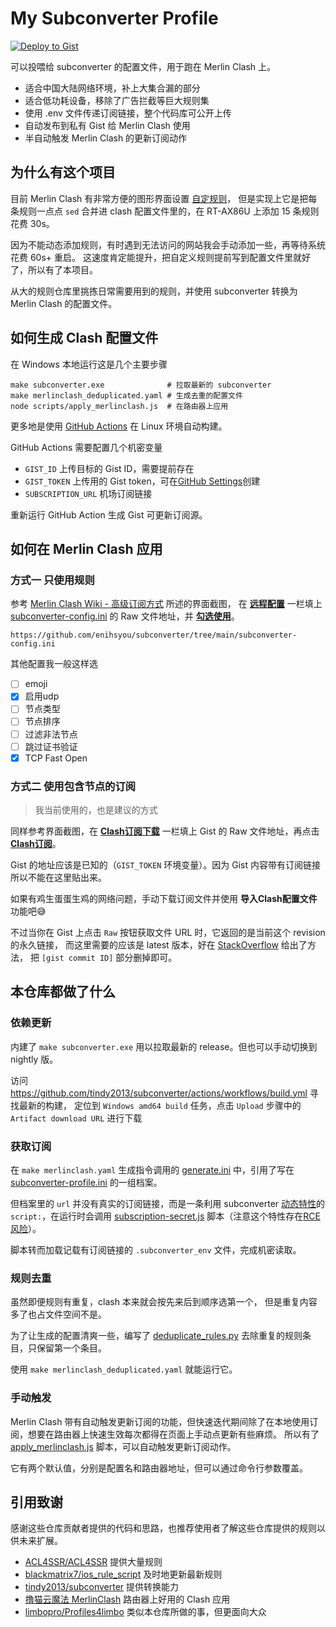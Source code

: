 # My Subconverter Profile

[![Deploy to Gist](https://github.com/enihsyou/subconverter/actions/workflows/deploy-gist.yml/badge.svg)](https://github.com/enihsyou/subconverter/actions/workflows/deploy-gist.yml)

可以投喂给 subconverter 的配置文件，用于跑在 Merlin Clash 上。

- 适合中国大陆网络环境，补上大集合漏的部分
- 适合低功耗设备，移除了广告拦截等巨大规则集
- 使用 .env 文件传递订阅链接，整个代码库可公开上传
- 自动发布到私有 Gist 给 Merlin Clash 使用
- 半自动触发 Merlin Clash 的更新订阅动作

## 为什么有这个项目

目前 Merlin Clash 有非常方便的图形界面设置 [自定规则](https://mcreadme.gitbook.io/mc/advanced/custom)，
但是实现上它是把每条规则一点点 `sed` 合并进 clash 配置文件里的，在 RT-AX86U 上添加 15 条规则花费 30s。

因为不能动态添加规则，有时遇到无法访问的网站我会手动添加一些，再等待系统花费 60s+ 重启。
这速度肯定能提升，把自定义规则提前写到配置文件里就好了，所以有了本项目。

从大的规则仓库里挑拣日常需要用到的规则，并使用 subconverter 转换为 Merlin Clash 的配置文件。

## 如何生成 Clash 配置文件

在 Windows 本地运行这是几个主要步骤

```shell-session
make subconverter.exe              # 拉取最新的 subconverter
make merlinclash_deduplicated.yaml # 生成去重的配置文件
node scripts/apply_merlinclash.js  # 在路由器上应用
```

更多地是使用 [GitHub Actions](.github/workflows/deploy-gist.yml) 在 Linux 环境自动构建。

GitHub Actions 需要配置几个机密变量

- `GIST_ID` 上传目标的 Gist ID，需要提前存在
- `GIST_TOKEN` 上传用的 Gist token，可在[GitHub Settings](https://github.com/settings/tokens/new?scopes=gist&description=Subconverter)创建
- `SUBSCRIPTION_URL` 机场订阅链接

重新运行 GitHub Action 生成 Gist 可更新订阅源。

## 如何在 Merlin Clash 应用

### 方式一 只使用规则

参考 [Merlin Clash Wiki - 高级订阅方式](https://mcreadme.gitbook.io/mc/base/subscribe#gao-ji-ding-yue-fang-shi) 所述的界面截图，
在 **<ins>远程配置</ins>** 一栏填上 [subconverter-config.ini](subconverter-config.ini) 的 Raw 文件地址，并 **<ins>勾选使用</ins>**。

```plaintext
https://github.com/enihsyou/subconverter/tree/main/subconverter-config.ini
```

其他配置我一般这样选

- [ ] emoji
- [x] 启用udp
- [ ] 节点类型
- [ ] 节点排序
- [ ] 过滤非法节点
- [ ] 跳过证书验证
- [x] TCP Fast Open

### 方式二 使用包含节点的订阅

> 我当前使用的，也是建议的方式

同样参考界面截图，在 **<ins>Clash订阅下载</ins>** 一栏填上 Gist 的 Raw 文件地址，再点击 **<ins>Clash订阅</ins>**。

Gist 的地址应该是已知的（`GIST_TOKEN` 环境变量）。因为 Gist 内容带有订阅链接所以不能在这里贴出来。

如果有鸡生蛋蛋生鸡的网络问题，手动下载订阅文件并使用 **导入Clash配置文件** 功能吧😅

不过当你在 Gist 上点击 `Raw` 按钮获取文件 URL 时，它返回的是当前这个 revision 的永久链接，
而这里需要的应该是 latest 版本，好在 [StackOverflow](https://stackoverflow.com/a/47175630/5277711) 给出了方法，
把 `[gist commit ID]` 部分删掉即可。

## 本仓库都做了什么

### 依赖更新

内建了 `make subconverter.exe` 用以拉取最新的 release。但也可以手动切换到 nightly 版。

访问 <https://github.com/tindy2013/subconverter/actions/workflows/build.yml> 寻找最新的构建，
定位到 `Windows amd64 build` 任务，点击 `Upload` 步骤中的 `Artifact download URL` 进行下载

### 获取订阅

在 `make merlinclash.yaml` 生成指令调用的 [generate.ini](generate.ini) 中，引用了写在 [subconverter-profile.ini](subconverter-profile.ini) 的一组档案。

但档案里的 `url` 并没有真实的订阅链接，而是一条利用 subconverter [动态特性]的 `script:`，在运行时会调用 [subscription-secret.js](subscription-secret.js) 脚本（注意这个特性存在[RCE风险]）。

脚本转而加载记载有订阅链接的 `.subconverter_env` 文件，完成机密读取。

[动态特性]: https://github.com/tindy2013/subconverter/blob/92f66bf5b58be5b3e605bb481db5f5ffd6b2aa78/src/generator/config/nodemanip.cpp#L56
[RCE风险]: https://rce.moe/2022/08/23/WMCTF-2022-WRITEUP#RCE

### 规则去重

虽然即便规则有重复，clash 本来就会按先来后到顺序选第一个，
但是重复内容多了也占文件空间不是。

为了让生成的配置清爽一些，编写了 [deduplicate_rules.py](scripts/deduplicate_rules.py) 去除重复的规则条目，只保留第一个条目。

使用 `make merlinclash_deduplicated.yaml` 就能运行它。

### 手动触发

Merlin Clash 带有自动触发更新订阅的功能，但快速迭代期间除了在本地使用订阅，想要在路由器上快速生效每次都得在页面上手动点更新有些麻烦。
所以有了 [apply_merlinclash.js](scripts/apply_merlinclash.js) 脚本，可以自动触发更新订阅动作。

它有两个默认值，分别是配置名和路由器地址，但可以通过命令行参数覆盖。

## 引用致谢

感谢这些仓库贡献者提供的代码和思路，也推荐使用者了解这些仓库提供的规则以供未来扩展。

- [ACL4SSR/ACL4SSR](https://github.com/ACL4SSR/ACL4SSR) 提供大量规则
- [blackmatrix7/ios_rule_script](https://github.com/blackmatrix7/ios_rule_script) 及时地更新最新规则
- [tindy2013/subconverter](https://github.com/tindy2013/subconverter) 提供转换能力
- [撸猫云魔法 MerlinClash](https://t.me/s/merlinclashcat) 路由器上好用的 Clash 应用
- [limbopro/Profiles4limbo](https://github.com/limbopro/Profiles4limbo) 类似本仓库所做的事，但更面向大众
